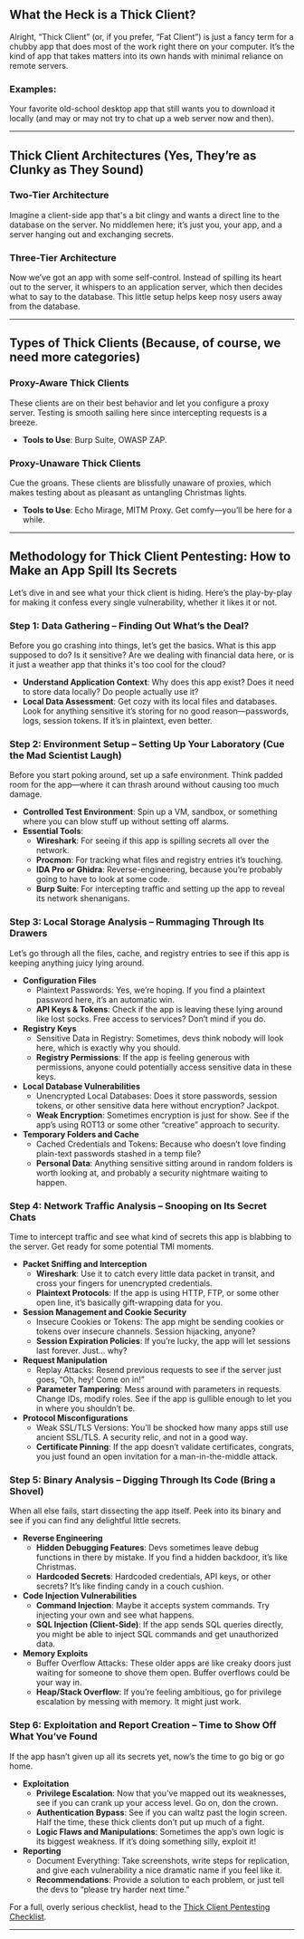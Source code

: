 ## What the Heck is a Thick Client?

Alright, “Thick Client” (or, if you prefer, “Fat Client”) is just a fancy term for a chubby app that does most of the work right there on your computer. It’s the kind of app that takes matters into its own hands with minimal reliance on remote servers.

### Examples:

Your favorite old-school desktop app that still wants you to download it locally (and may or may not try to chat up a web server now and then).

---

## Thick Client Architectures (Yes, They’re as Clunky as They Sound)

### Two-Tier Architecture

Imagine a client-side app that's a bit clingy and wants a direct line to the database on the server. No middlemen here; it’s just you, your app, and a server hanging out and exchanging secrets.

### Three-Tier Architecture

Now we’ve got an app with some self-control. Instead of spilling its heart out to the server, it whispers to an application server, which then decides what to say to the database. This little setup helps keep nosy users away from the database.

---

## Types of Thick Clients (Because, of course, we need more categories)

### Proxy-Aware Thick Clients

These clients are on their best behavior and let you configure a proxy server. Testing is smooth sailing here since intercepting requests is a breeze.

- **Tools to Use**: Burp Suite, OWASP ZAP.

### Proxy-Unaware Thick Clients

Cue the groans. These clients are blissfully unaware of proxies, which makes testing about as pleasant as untangling Christmas lights.

- **Tools to Use**: Echo Mirage, MITM Proxy. Get comfy—you’ll be here for a while.

---

## Methodology for Thick Client Pentesting: How to Make an App Spill Its Secrets

Let’s dive in and see what your thick client is hiding. Here’s the play-by-play for making it confess every single vulnerability, whether it likes it or not.

### Step 1: Data Gathering – Finding Out What’s the Deal?

Before you go crashing into things, let’s get the basics. What is this app supposed to do? Is it sensitive? Are we dealing with financial data here, or is it just a weather app that thinks it's too cool for the cloud?

- **Understand Application Context**: Why does this app exist? Does it need to store data locally? Do people actually use it?
- **Local Data Assessment**: Get cozy with its local files and databases. Look for anything sensitive it’s storing for no good reason—passwords, logs, session tokens. If it’s in plaintext, even better.

### Step 2: Environment Setup – Setting Up Your Laboratory (Cue the Mad Scientist Laugh)

Before you start poking around, set up a safe environment. Think padded room for the app—where it can thrash around without causing too much damage.

- **Controlled Test Environment**: Spin up a VM, sandbox, or something where you can blow stuff up without setting off alarms.
- **Essential Tools**:
  - **Wireshark**: For seeing if this app is spilling secrets all over the network.
  - **Procmon**: For tracking what files and registry entries it’s touching.
  - **IDA Pro or Ghidra**: Reverse-engineering, because you’re probably going to have to look at some code.
  - **Burp Suite**: For intercepting traffic and setting up the app to reveal its network shenanigans.

### Step 3: Local Storage Analysis – Rummaging Through Its Drawers

Let’s go through all the files, cache, and registry entries to see if this app is keeping anything juicy lying around.

- **Configuration Files**
  - Plaintext Passwords: Yes, we’re hoping. If you find a plaintext password here, it’s an automatic win.
  - **API Keys & Tokens**: Check if the app is leaving these lying around like lost socks. Free access to services? Don’t mind if you do.
- **Registry Keys**
  - Sensitive Data in Registry: Sometimes, devs think nobody will look here, which is exactly why you should.
  - **Registry Permissions**: If the app is feeling generous with permissions, anyone could potentially access sensitive data in these keys.
- **Local Database Vulnerabilities**
  - Unencrypted Local Databases: Does it store passwords, session tokens, or other sensitive data here without encryption? Jackpot.
  - **Weak Encryption**: Sometimes encryption is just for show. See if the app’s using ROT13 or some other “creative” approach to security.
- **Temporary Folders and Cache**
  - Cached Credentials and Tokens: Because who doesn’t love finding plain-text passwords stashed in a temp file?
  - **Personal Data**: Anything sensitive sitting around in random folders is worth looking at, and probably a security nightmare waiting to happen.

### Step 4: Network Traffic Analysis – Snooping on Its Secret Chats

Time to intercept traffic and see what kind of secrets this app is blabbing to the server. Get ready for some potential TMI moments.

- **Packet Sniffing and Interception**
  - **Wireshark**: Use it to catch every little data packet in transit, and cross your fingers for unencrypted credentials.
  - **Plaintext Protocols**: If the app is using HTTP, FTP, or some other open line, it’s basically gift-wrapping data for you.
- **Session Management and Cookie Security**
  - Insecure Cookies or Tokens: The app might be sending cookies or tokens over insecure channels. Session hijacking, anyone?
  - **Session Expiration Policies**: If you’re lucky, the app will let sessions last forever. Just… why?
- **Request Manipulation**
  - Replay Attacks: Resend previous requests to see if the server just goes, “Oh, hey! Come on in!”
  - **Parameter Tampering**: Mess around with parameters in requests. Change IDs, modify roles. See if the app is gullible enough to let you in where you shouldn’t be.
- **Protocol Misconfigurations**
  - Weak SSL/TLS Versions: You’ll be shocked how many apps still use ancient SSL/TLS. A security relic, and not in a good way.
  - **Certificate Pinning**: If the app doesn’t validate certificates, congrats, you just found an open invitation for a man-in-the-middle attack.

### Step 5: Binary Analysis – Digging Through Its Code (Bring a Shovel)

When all else fails, start dissecting the app itself. Peek into its binary and see if you can find any delightful little secrets.

- **Reverse Engineering**
  - **Hidden Debugging Features**: Devs sometimes leave debug functions in there by mistake. If you find a hidden backdoor, it’s like Christmas.
  - **Hardcoded Secrets**: Hardcoded credentials, API keys, or other secrets? It’s like finding candy in a couch cushion.
- **Code Injection Vulnerabilities**
  - **Command Injection**: Maybe it accepts system commands. Try injecting your own and see what happens.
  - **SQL Injection (Client-Side)**: If the app sends SQL queries directly, you might be able to inject SQL commands and get unauthorized data.
- **Memory Exploits**
  - Buffer Overflow Attacks: These older apps are like creaky doors just waiting for someone to shove them open. Buffer overflows could be your way in.
  - **Heap/Stack Overflow**: If you’re feeling ambitious, go for privilege escalation by messing with memory. It might just work.

### Step 6: Exploitation and Report Creation – Time to Show Off What You’ve Found

If the app hasn’t given up all its secrets yet, now’s the time to go big or go home.

- **Exploitation**
  - **Privilege Escalation**: Now that you’ve mapped out its weaknesses, see if you can crank up your access level. Go on, don the crown.
  - **Authentication Bypass**: See if you can waltz past the login screen. Half the time, these thick clients don’t put up much of a fight.
  - **Logic Flaws and Manipulations**: Sometimes the app’s own logic is its biggest weakness. If it’s doing something silly, exploit it!
- **Reporting**
  - Document Everything: Take screenshots, write steps for replication, and give each vulnerability a nice dramatic name if you feel like it.
  - **Recommendations**: Provide a solution to each problem, or just tell the devs to “please try harder next time.”

For a full, overly serious checklist, head to the [Thick Client Pentesting Checklist](#).

---
